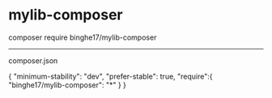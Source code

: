 # mylib-composer


composer require binghe17/mylib-composer

-----------

composer.json

{
    "minimum-stability": "dev",
    "prefer-stable": true,
    "require":{
        "binghe17/mylib-composer": "*"
    }
}



